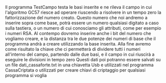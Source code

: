 Il programma TestCampo testa le basi inserite e ne rileva il campo in cui l'algoritmo GC57 riesce ad operare riuscendo a risolvere in un tempo zero la fattorizzazione del numero creato.
Questo numero che noi andremo a inserire sopra come base, potrà essere un numero qualsiasi digitato a caso sulla tastiera, o un numero di cui conosciamo gli attributi, come per esempio i numeri RSA.
Al contempo dovremo inserire anche i bit del numero che vogliamo creare, e la distanza tra le due potenze dei numeri di base che il programma andrà a creare utilizzando la base inserita.
Alla fine avremo come risultato la chiave che ci permetterà di dividere tutti i numeri all'interno del campo, partendo dalle due basi, e il campo in cui riuscirà a eseguire le divisioni in tempo zero
Questi dati poi potranno essere salvati su un file dati_cassaforte.txt in una chiavetta Usb e utilizzati nel programma CassaCriptata o utilizzati per creare chiavi di criptaggio per qualsiasi programma si voglia
